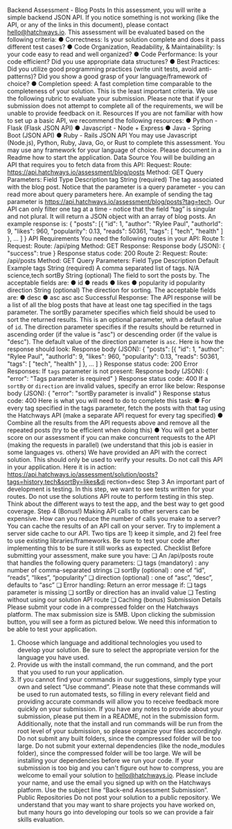Backend Assessment - Blog Posts
In this assessment, you will write a simple backend JSON API. If you notice something
is not working (like the API, or any of the links in this document), please contact
hello@hatchways.io.
This assessment will be evaluated based on the following criteria:
● Correctness: Is your solution complete and does it pass different test cases?
● Code Organization, Readability, & Maintainability: Is your code easy to read and
well organized?
● Code Performance: Is your code efficient? Did you use appropriate data
structures?
● Best Practices: Did you utilize good programming practices (write unit tests,
avoid anti-patterns)? Did you show a good grasp of your language/framework of
choice?
● Completion speed: A fast completion time comparable to the completeness of
your solution. This is the least important criteria.
We use the following rubric to evaluate your submission. Please note that if your
submission does not attempt to complete all of the requirements, we will be unable to
provide feedback on it.
Resources
If you are not familiar with how to set up a basic API, we recommend the following
resources:
● Python - Flask (Flask JSON API)
● Javascript - Node + Express
● Java - Spring Boot (JSON API)
● Ruby - Rails JSON API
You may use Javascript (Node.js), Python, Ruby, Java, Go, or Rust to complete this
assessment. You may use any framework for your language of choice. Please
document in a Readme how to start the application.
Data Source
You will be building an API that requires you to fetch data from this API:
Request:
Route: https://api.hatchways.io/assessment/blog/posts
Method: GET
Query Parameters:
Field Type Description
tag String (required) The tag associated with
the blog post.
Notice that the parameter is a query parameter - you can read more about query
parameters here. An example of sending the tag parameter is
https://api.hatchways.io/assessment/blog/posts?tag=tech.
Our API can only filter one tag at a time - notice that the field “tag” is singular and not
plural.
It will return a JSON object with an array of blog posts. An example response is:
{
"posts": [{
"id": 1,
"author": "Rylee Paul",
"authorId": 9,
"likes": 960,
"popularity": 0.13,
"reads": 50361,
"tags": [ "tech", "health" ]
},
...
]
}
API Requirements
You need the following routes in your API:
Route 1:
Request:
Route: /api/ping
Method: GET
Response:
Response body (JSON):
{
"success": true
}
Response status code: 200
Route 2:
Request:
Route: /api/posts
Method: GET
Query Parameters:
Field Type Description Default Example
tags String
(required)
A comma separated
list of tags.
N/A science,tech
sortBy String
(optional)
The field to sort the
posts by. The
acceptable fields are:
● id
● reads
● likes
● popularity
id popularity
direction String
(optional)
The direction for
sorting. The
acceptable fields are:
● desc
● asc
asc asc
Successful Response:
The API response will be a list of all the blog posts that have at least one tag
specified in the tags parameter.
The sortBy parameter specifies which field should be used to sort the returned
results. This is an optional parameter, with a default value of `id`.
The direction parameter specifies if the results should be returned in ascending
order (if the value is "asc") or descending order (if the value is "desc"). The default
value of the direction parameter is `asc`.
Here is how the response should look:
Response body (JSON):
{
"posts": [{
"id": 1,
"author": "Rylee Paul",
"authorId": 9,
"likes": 960,
"popularity": 0.13,
"reads": 50361,
"tags": [ "tech", "health" ]
},
...
]
}
Response status code: 200
Error Responses:
If `tags` parameter is not present:
Response body (JSON):
{
"error": "Tags parameter is required"
}
Response status code: 400
If a `sortBy` or `direction` are invalid values, specify an error like below:
Response body (JSON):
{
"error": "sortBy parameter is invalid"
}
Response status code: 400
Here is what you will need to do to complete this task:
● For every tag specified in the tags parameter, fetch the posts with that tag using
the Hatchways API (make a separate API request for every tag specified)
● Combine all the results from the API requests above and remove all the repeated
posts (try to be efficient when doing this)
● You will get a better score on our assessment if you can make concurrent
requests to the API (making the requests in parallel) (we understand that this job
is easier in some languages vs. others)
We have provided an API with the correct solution. This should only be used to verify
your results. Do not call this API in your application. Here it is in action:
https://api.hatchways.io/assessment/solution/posts?tags=history,tech&sortBy=likes&di
rection=desc
Step 3
An important part of development is testing. In this step, we want to see tests written
for your routes. Do not use the solutions API route to perform testing in this step. Think
about the different ways to test the app, and the best way to get good coverage.
Step 4 (Bonus!)
Making API calls to other servers can be expensive. How can you reduce the number of
calls you make to a server? You can cache the results of an API call on your server. Try
to implement a server side cache to our API. Two tips are 1) keep it simple, and 2) feel
free to use existing libraries/frameworks. Be sure to test your code after implementing
this to be sure it still works as expected.
Checklist
Before submitting your assessment, make sure you have:
❏ An /api/posts route that handles the following query parameters:
❏ tags (mandatory) : any number of comma-separated strings
❏ sortBy (optional) : one of “id”, “reads”, “likes”, “popularity”
❏ direction (optional) : one of “asc”, “desc”, defaults to “asc”
❏ Error handling: Return an error message if:
❏ tags parameter is missing
❏ sortBy or direction has an invalid value
❏ Testing without using our solution API route
❏ Caching (bonus)
Submission Details
Please submit your code in a compressed folder on the Hatchways platform. The max
submission size is 5MB.
Upon clicking the submission button, you will see a form as pictured below. We need
this information to be able to test your application.
1. Choose which language and additional technologies you used to develop your
solution. Be sure to select the appropriate version for the language you have
used.
2. Provide us with the install command, the run command, and the port that you
used to run your application.
3. If you cannot find your commands in our suggestions, simply type your own and
select “Use command”.
Please note that these commands will be used to run automated tests, so filling in every
relevant field and providing accurate commands will allow you to receive feedback more
quickly on your submission. If you have any notes to provide about your submission,
please put them in a README, not in the submission form. Additionally, note that the
install and run commands will be run from the root level of your submission, so please
organize your files accordingly.
Do not submit any built folders, since the compressed folder will be too large. Do not
submit your external dependencies (like the node_modules folder), since the
compressed folder will be too large. We will be installing your dependencies before we
run your code.
If your submission is too big and you can't figure out how to compress, you are welcome
to email your solution to hello@hatchways.io. Please include your name, and use the
email you signed up with on the Hatchways platform. Use the subject line “Back-end
Assessment Submission”.
Public Repositories
Do not post your solution to a public repository. We understand that you may want to
share projects you have worked on, but many hours go into developing our tools so we
can provide a fair skills evaluation.
